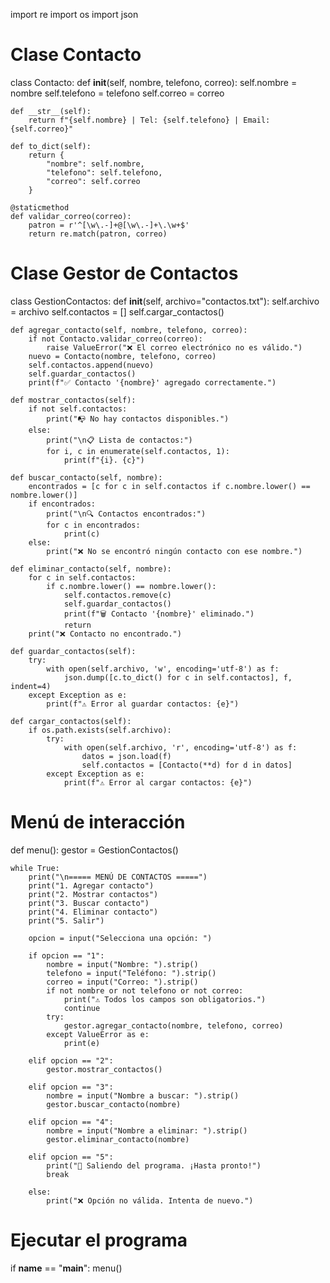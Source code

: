 import re
import os
import json

# Clase Contacto
class Contacto:
    def __init__(self, nombre, telefono, correo):
        self.nombre = nombre
        self.telefono = telefono
        self.correo = correo

    def __str__(self):
        return f"{self.nombre} | Tel: {self.telefono} | Email: {self.correo}"

    def to_dict(self):
        return {
            "nombre": self.nombre,
            "telefono": self.telefono,
            "correo": self.correo
        }

    @staticmethod
    def validar_correo(correo):
        patron = r'^[\w\.-]+@[\w\.-]+\.\w+$'
        return re.match(patron, correo)


# Clase Gestor de Contactos
class GestionContactos:
    def __init__(self, archivo="contactos.txt"):
        self.archivo = archivo
        self.contactos = []
        self.cargar_contactos()

    def agregar_contacto(self, nombre, telefono, correo):
        if not Contacto.validar_correo(correo):
            raise ValueError("❌ El correo electrónico no es válido.")
        nuevo = Contacto(nombre, telefono, correo)
        self.contactos.append(nuevo)
        self.guardar_contactos()
        print(f"✅ Contacto '{nombre}' agregado correctamente.")

    def mostrar_contactos(self):
        if not self.contactos:
            print("📭 No hay contactos disponibles.")
        else:
            print("\n📋 Lista de contactos:")
            for i, c in enumerate(self.contactos, 1):
                print(f"{i}. {c}")

    def buscar_contacto(self, nombre):
        encontrados = [c for c in self.contactos if c.nombre.lower() == nombre.lower()]
        if encontrados:
            print("\n🔍 Contactos encontrados:")
            for c in encontrados:
                print(c)
        else:
            print("❌ No se encontró ningún contacto con ese nombre.")

    def eliminar_contacto(self, nombre):
        for c in self.contactos:
            if c.nombre.lower() == nombre.lower():
                self.contactos.remove(c)
                self.guardar_contactos()
                print(f"🗑️ Contacto '{nombre}' eliminado.")
                return
        print("❌ Contacto no encontrado.")

    def guardar_contactos(self):
        try:
            with open(self.archivo, 'w', encoding='utf-8') as f:
                json.dump([c.to_dict() for c in self.contactos], f, indent=4)
        except Exception as e:
            print(f"⚠️ Error al guardar contactos: {e}")

    def cargar_contactos(self):
        if os.path.exists(self.archivo):
            try:
                with open(self.archivo, 'r', encoding='utf-8') as f:
                    datos = json.load(f)
                    self.contactos = [Contacto(**d) for d in datos]
            except Exception as e:
                print(f"⚠️ Error al cargar contactos: {e}")


# Menú de interacción
def menu():
    gestor = GestionContactos()

    while True:
        print("\n===== MENÚ DE CONTACTOS =====")
        print("1. Agregar contacto")
        print("2. Mostrar contactos")
        print("3. Buscar contacto")
        print("4. Eliminar contacto")
        print("5. Salir")

        opcion = input("Selecciona una opción: ")

        if opcion == "1":
            nombre = input("Nombre: ").strip()
            telefono = input("Teléfono: ").strip()
            correo = input("Correo: ").strip()
            if not nombre or not telefono or not correo:
                print("⚠️ Todos los campos son obligatorios.")
                continue
            try:
                gestor.agregar_contacto(nombre, telefono, correo)
            except ValueError as e:
                print(e)

        elif opcion == "2":
            gestor.mostrar_contactos()

        elif opcion == "3":
            nombre = input("Nombre a buscar: ").strip()
            gestor.buscar_contacto(nombre)

        elif opcion == "4":
            nombre = input("Nombre a eliminar: ").strip()
            gestor.eliminar_contacto(nombre)

        elif opcion == "5":
            print("👋 Saliendo del programa. ¡Hasta pronto!")
            break

        else:
            print("❌ Opción no válida. Intenta de nuevo.")

# Ejecutar el programa
if __name__ == "__main__":
    menu()

